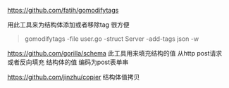 https://github.com/fatih/gomodifytags

用此工具来为结构体添加或者移除tag 很方便
> gomodifytags -file user.go -struct Server -add-tags json -w



https://github.com/gorilla/schema
此工具用来填充结构的值 从http post请求
或者反向填充 结构体的值 编码为post表单串


https://github.com/jinzhu/copier
结构体值拷贝 